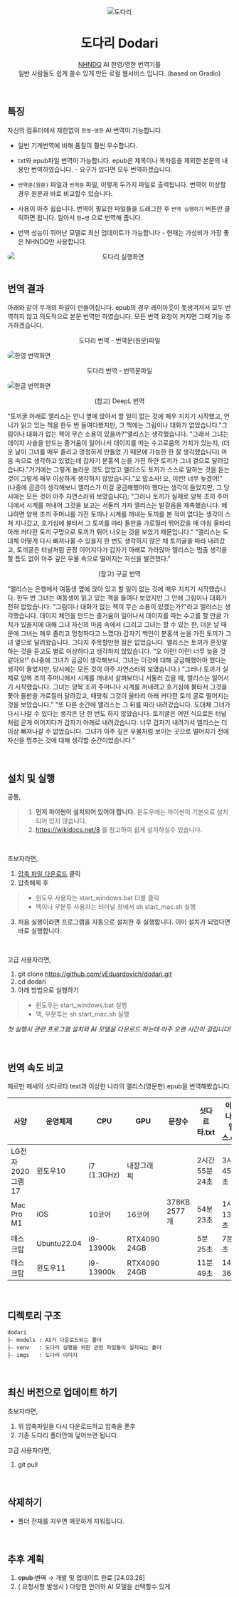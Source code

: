 <p align="center">
<img src='https://github.com/vEduardovich/dodari/assets/20391482/972aee6d-383e-47ed-90b6-73e0cc513973' title='도다리'/>
<h1 align="center">도다리 Dodari</h1>
<p align='center'><a href='https://huggingface.co/NHNDQ/nllb-finetuned-en2ko' target='_blank'>NHNDQ</a>
AI 한영/영한 번역기를<br/> 일반 사람들도 쉽게 쓸수 있게 만든 로컬 웹서비스 입니다. (based on Gradio)</p>
</p>

<br/>

## 특징
자신의 컴퓨터에서 제한없이 `한영`-`영한` AI 번역이 가능합니다. 
- 일반 기계번역에 비해 품질이 훨씬 우수합니다.
- txt와 epub파일 번역이 가능합니다. epub은 제목이나 목차등을 제외한 본문의 내용만 번역하였습니다. - 요구가 있다면 모두 번역하겠습니다.
- `번역문(원문)` 파일과 `번역문` 파일, 이렇게 두가지 파일로 출력됩니다. 번역이 이상할 경우 원문과 바로 비교할수 있습니다.

- 사용이 아주 쉽습니다. 번역이 필요한 파일들을 드래그한 후 `번역 실행하기` 버튼만 클릭하면 됩니다. 알아서 `한↔영` 으로 번역해 줍니다.
- 번역 성능이 뛰어난 모델로 최신 업데이트가 가능합니다 - 현재는 가성비가 가장 좋은 NHNDQ만 사용합니다.
<img src='https://github.com/vEduardovich/dodari/assets/20391482/6d46e5b9-3a49-4950-984f-5bbbbeb5f2b5' style='display:block;border-radius:10px;text-align:center;' title='도다리 실행화면'/>

<br/>

## 번역 결과
아래와 같이 두개의 파일이 만들어집니다. epub의 경우 레이아웃이 못생겨져서 모두 번역하지 않고 의도적으로 본문 번역만 하였습니다. 모든 번역 요청이 커지면 그때 기능 추가하겠습니다.

<p align="center">도다리 번역 - 번역문(원문)파일</p>
<img src='https://github.com/vEduardovich/dodari/assets/20391482/4227a0bc-9d37-4ebf-b2c1-2d50807ce3c7' style='border-radius:10px;margin-right:10px;' title='한영 번역화면'/>

<br/>

<p align="center" >도다리 번역 - 번역문파일</p>
<img src='https://github.com/vEduardovich/dodari/assets/20391482/a46d3608-4b88-4a18-9b85-406cb90713ff' style='border-radius:10px;' title='한글 번역화면'/>

<p align="center" >(참고) DeepL 번역</p>
<p>"토끼굴 아래로 앨리스는 언니 옆에 앉아서 할 일이 없는 것에 매우 지치기 시작했고, 언니가 읽고 있는 책을 한두 번 들여다봤지만, 그 책에는 그림이나 대화가 없었습니다."그림이나 대화가 없는 책이 무슨 소용이 있을까?"앨리스는 생각했습니다. "그래서 그녀는 데이지 사슬을 만드는 즐거움이 일어나서 데이지를 따는 수고로움의 가치가 있는지, (더운 날이 그녀를 매우 졸리고 멍청하게 만들었 기 때문에 가능한 한 잘 생각했습니다) 마음 속으로 생각하고 있었는데 갑자기 분홍색 눈을 가진 하얀 토끼가 그녀 곁으로 달려갔습니다."거기에는 그렇게 놀라운 것도 없었고 앨리스도 토끼가 스스로 말하는 것을 듣는 것이 그렇게 매우 이상하게 생각하지 않았습니다."오 맙소사! 오, 이런! 너무 늦겠어!" (나중에 곰곰이 생각해보니 앨리스가 이걸 궁금해했어야 했다는 생각이 들었지만, 그 당시에는 모든 것이 아주 자연스러워 보였습니다); 
"그러나 토끼가 실제로 양복 조끼 주머니에서 시계를 꺼내어 그것을 보고는 서둘러 가자 앨리스는 발걸음을 재촉했습니다. 왜냐하면 양복 조끼 주머니를 가진 토끼나 시계를 꺼내는 토끼를 본 적이 없다는 생각이 스쳐 지나갔고, 호기심에 불타서 그 토끼를 따라 들판을 가로질러 뛰어갔을 때 마침 울타리 아래 커다란 토끼 구멍으로 토끼가 튀어 나오는 것을 보았기 때문입니다."
"앨리스는 도대체 어떻게 다시 빠져나올 수 있을지 한 번도 생각하지 않은 채 토끼굴을 따라 내려갔고, 토끼굴은 터널처럼 곧장 이어지다가 갑자기 아래로 가라앉아 앨리스는 멈출 생각을 할 틈도 없이 아주 깊은 우물 속으로 떨어지는 자신을 발견했다."</p>
<p align="center" >(참고) 구글 번역</p>
<p>“앨리스는 은행에서 여동생 옆에 앉아 있고 할 일이 없는 것에 매우 지치기 시작했습니다. 한두 번 그녀는 여동생이 읽고 있는 책을 들여다 보았지만 그 안에 그림이나 대화가 전혀 없었습니다. "그림이나 대화가 없는 책이 무슨 소용이 있겠는가?"라고 앨리스는 생각했습니다. 데이지 체인을 만드는 즐거움이 일어나서 데이지를 따는 수고를 할 만큼 가치가 있을지에 대해 그녀 자신의 마음 속에서 (그리고 그녀는 할 수 있는 한, 더운 날 때문에 그녀는 매우 졸리고 멍청하다고 느꼈다) 갑자기 백인이 분홍색 눈을 가진 토끼가 그녀 옆으로 달려왔습니다. 그다지 주목할만한 점은 없었습니다. 앨리스는 토끼가 혼잣말하는 것을 듣고도 별로 이상하다고 생각하지 않았습니다. “오 이런! 이런! 너무 늦을 것 같아요!” (나중에 그녀가 곰곰이 생각해보니, 그녀는 이것에 대해 궁금해했어야 했다는 생각이 들었지만, 당시에는 모든 것이 아주 자연스러워 보였습니다.)
“그러나 토끼가 실제로 양복 조끼 주머니에서 시계를 꺼내서 살펴보더니 서둘러 갔을 때, 앨리스는 일어서기 시작했습니다. 그녀는 양복 조끼 주머니나 시계를 꺼내려고 호기심에 불타서 그것을 쫓아 들판을 가로질러 달려갔고, 때맞춰 그것이 울타리 아래 커다란 토끼 굴로 떨어지는 것을 보았습니다.”
"또 다른 순간에 앨리스는 그 뒤를 따라 내려갔습니다. 도대체 그녀가 다시 나갈 수 있다는 생각은 단 한 번도 하지 않았습니다. 토끼굴은 어떤 식으로든 터널처럼 곧게 이어지다가 갑자기 아래로 내려갔습니다. 너무 갑자기 내려가서 앨리스는 더 이상 빠져나갈 수 없었습니다. 그녀가 아주 깊은 우물처럼 보이는 곳으로 떨어지기 전에 자신을 멈추는 것에 대해 생각할 순간이었습니다.”</p>

<br/>

## 설치 및 실행
공통,
> 1. **먼저 파이썬이 설치되어 있어야 합니다.** 윈도우에는 파이썬이 기본으로 설치되어 있지 않습니다.
> 2. https://wikidocs.net/8 를 참고하여 쉽게 설치하실수 있습니다.

<br/>

초보자라면,
1. <a href='https://github.com/vEduardovich/dodari/archive/refs/heads/main.zip' title='압축 파일 다운로드' style='text-align:center'>압축 파일 다운로드</a> 클릭
2. 압축해제 후 
> - 윈도우 사용자는 start_windows.bat 더블 클릭
> - 맥이나 우분투 사용자는 터미널 창에서 sh start_mac.sh 실행
3. 처음 실행이라면 프로그램을 자동으로 설치한 후 실행합니다. 이미 설치가 되었다면 바로 실행합니다.

<br/>

고급 사용자라면,
1. git clone https://github.com/vEduardovich/dodari.git
2. cd dodari
3. 아래 방법으로 실행하기
> - 윈도우는 start_windows.bat 실행
> - 맥, 우분투는 sh start_mac.sh 실행

_첫 실행시 관련 프로그램 설치와 AI 모델을 다운로드 하는데 아주 오랜 시간이 걸립니다!</span>_

<br/>

## 번역 속도 비교
헤르만 헤세의 싯다르타 text과 이상한 나라의 앨리스(영문판).epub을 번역해봤습니다.
<table>
  <thead>
    <tr>
      <th>사양</th>
      <th>운영체제</th>
      <th>CPU</th>
      <th>GPU</th>
      <th>문장수</th>
      <th>싯다르타.txt</th>
      <th>이상한나라의 앨리스.epub</th>
    </tr>
  </thead>
  <tbody>
    <tr>
      <td>LG전자 2020 그램 17</td>
      <td>윈도우10</td>
      <td>i7 (1.3GHz)</td>
      <td>내장그래픽</td>
      <td rowspan=4>378KB<br/>2577개</td>
      <td>2시간 55분 24초</td>
      <td>3시간 45분 6초</td>
    </tr>
    <tr>
      <td>Mac Pro M1</td>
      <td>iOS</td>
      <td>10코어</td>
      <td>16코어</td>
      <td>54분 23초</td>
      <td>1시간 13분 5초</td>
    </tr>
    <tr>
      <td>데스크탑</td>
      <td>Ubuntu22.04</td>
      <td>i9-13900k</td>
      <td>RTX4090 24GB</td>
      <td>5분 25초</td>
      <td>7분 20초</td>
    </tr>
    <tr>
      <td>데스크탑</td>
      <td>윈도우11</td>
      <td>i9-13900k</td>
      <td>RTX4090 24GB</td>
      <td>11분 49초</td>
      <td>14분 36초</td>
    </tr>
  </tbody>
</table>

<br/>

## 디렉토리 구조
```
dodari
├⎯ models : AI가 다운로드되는 폴더
├⎯ venv   : 도다리 실행을 위한 관련 파일들이 설치되는 폴더
├⎯ imgs   : 도다리 이미지
```

<br/>

## 최신 버전으로 업데이트 하기
초보자라면,
1. 위 압축파일을 다시 다운로드하고 압축을 푼후
2. 기존 도다리 폴더안에 덮어쓰면 됩니다.

고급 사용자라면,
1. git pull

<br/>

## 삭제하기
- 폴더 전체를 지우면 깨끗하게 지워집니다.

<br/>

## 추후 계획
1. <s>epub 번역</s> → 개발 및 업데이트 완료 [24.03.26]
2. ( 요청사항 발생시 ) 다양한 언어와 AI 모델을 선택할수 있게